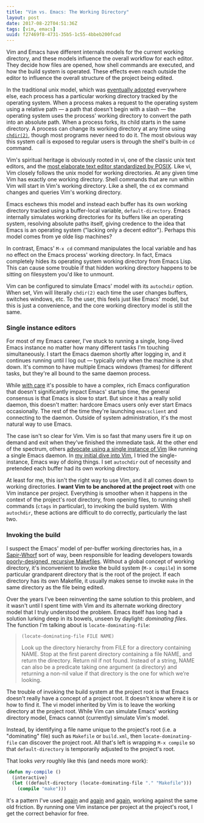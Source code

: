 ```yaml
---
title: "Vim vs. Emacs: The Working Directory"
layout: post
date: 2017-08-22T04:51:36Z
tags: [vim, emacs]
uuid: f27469f8-4731-35b5-1c55-4bbeb200fcad
---
```


Vim and Emacs have different internals models for the current working
directory, and these models influence the overall workflow for each
editor. They decide how files are opened, how shell commands are
executed, and how the build system is operated. These effects even reach
outside the editor to influence the overall structure of the project
being edited.

In the traditional unix model, which was [eventually adopted][w32]
everywhere else, each process has a particular working directory
tracked by the operating system. When a process makes a request to the
operating system using a relative path — a path that doesn't begin
with a slash — the operating system uses the process' working
directory to convert the path into an absolute path. When a process
forks, its child starts in the same directory. A process can change
its working directory at any time using [`chdir(2)`][chdir], though
most programs never need to do it. The most obvious way this system
call is exposed to regular users is through the shell's built-in `cd`
command.

Vim's spiritual heritage is obviously rooted in vi, one of the classic
unix text editors, and the [most elaborate text editor standardized by
POSIX][vi]. Like vi, Vim closely follows the unix model for working
directories. At any given time Vim has exactly one working directory.
Shell commands that are run within Vim will start in Vim's working
directory. Like a shell, the `cd` ex command changes and queries Vim's
working directory.

Emacs eschews this model and instead each buffer has its own working
directory tracked using a buffer-local variable, `default-directory`.
Emacs internally simulates working directories for its buffers like an
operating system, resolving absolute paths itself, giving credence to
the idea that Emacs is an operating system ("lacking only a decent
editor"). Perhaps this model comes from ye olde lisp machines?

In contrast, Emacs' `M-x cd` command manipulates the local variable
and has no effect on the Emacs process' working directory. In fact,
Emacs completely hides its operating system working directory from
Emacs Lisp. This can cause some trouble if that hidden working
directory happens to be sitting on filesystem you'd like to unmount.

Vim can be configured to simulate Emacs' model with its `autochdir`
option. When set, Vim will literally `chdir(2)` each time the user
changes buffers, switches windows, etc. To the user, this feels just
like Emacs' model, but this is just a convenience, and the core
working directory model is still the same.

### Single instance editors

For most of my Emacs career, I've stuck to running a single,
long-lived Emacs instance no matter how many different tasks I'm
touching simultaneously. I start the Emacs daemon shortly after
logging in, and it continues running until I log out — typically only
when the machine is shut down. It's common to have multiple Emacs
windows (frames) for different tasks, but they're all bound to the
same daemon process.

While [with care][up] it's possible to have a complex, rich Emacs
configuration that doesn't significantly impact Emacs' startup time, the
general consensus is that Emacs is slow to start. But since it has a
really solid daemon, this doesn't matter: hardcore Emacs users only ever
start Emacs occasionally. The rest of the time they're launching
`emacsclient` and connecting to the daemon. Outside of system
administration, it's the most natural way to use Emacs.

The case isn't so clear for Vim. Vim is so fast that many users fire
it up on demand and exit when they've finished the immediate task. At
the other end of the spectrum, others [advocate using a single
instance of Vim][one] like running a single Emacs daemon. In [my
initial dive into Vim][six], I tried the single-instance, Emacs way of
doing things. I set `autochdir` out of necessity and pretended each
buffer had its own working directory.

At least for me, this isn't the right way to use Vim, and it all comes
down to working directories. **I want Vim to be anchored at the
project root** with one Vim instance per project. Everything is
smoother when it happens in the context of the project's root
directory, from opening files, to running shell commands (`ctags` in
particular), to invoking the build system. With `autochdir`, these
actions are difficult to do correctly, particularly the last two.

### Invoking the build

I suspect the Emacs' model of per-buffer working directories has, in a
[Sapir-Whorf][sw] sort of way, been responsible for leading developers
towards [poorly-designed, recursive Makefiles][make]. Without a global
concept of working directory, it's inconvenient to invoke the build
system (`M-x compile`) in some particular grandparent directory that
is the root of the project. If each directory has its own Makefile, it
usually makes sense to invoke `make` in the same directory as the file
being edited.

Over the years I've been reinventing the same solution to this
problem, and it wasn't until I spent time with Vim and its alternate
working directory model that I truly understood the problem. Emacs
itself has long had a solution lurking deep in its bowels, unseen by
daylight: *dominating files*. The function I'm talking about is
`locate-dominating-file`:

> `(locate-dominating-file FILE NAME)`
>
> Look up the directory hierarchy from FILE for a directory containing
> NAME. Stop at the first parent directory containing a file NAME, and
> return the directory. Return nil if not found. Instead of a string,
> NAME can also be a predicate taking one argument (a directory) and
> returning a non-nil value if that directory is the one for which we’re
> looking.

The trouble of invoking the build system at the project root is that
Emacs doesn't really have a concept of a project root. It doesn't know
where it is or how to find it. The vi model inherited by Vim is to
leave the working directory at the project root. While Vim can
simulate Emacs' working directory model, Emacs cannot (currently)
simulate Vim's model.

Instead, by identifying a file name unique to the project's root (i.e.
a "dominating" file) such as `Makefile` or `build.xml`, then
`locate-dominating-file` can discover the project root. All that's
left is wrapping `M-x compile` so that `default-directory` is
temporarily adjusted to the project's root.

That looks *very* roughly like this (and needs more work):

~~~cl
(defun my-compile ()
  (interactive)
  (let ((default-directory (locate-dominating-file "." "Makefile")))
    (compile "make")))
~~~

It's a pattern I've used [again][ex1] and [again][ex2] and
[again][ex3], working against the same old friction. By running one
Vim instance per project at the project's root, I get the correct
behavior for free.


[w32]: https://blogs.msdn.microsoft.com/oldnewthing/20101011-00/?p=12563
[chdir]: http://pubs.opengroup.org/onlinepubs/9699919799/functions/chdir.html
[vi]: http://pubs.opengroup.org/onlinepubs/9699919799/utilities/vi.html
[up]: https://github.com/jwiegley/use-package
[one]: https://vimeo.com/4446112
[six]: /blog/2017/04/01/
[make]: /blog/2017/08/20/
[sw]: https://en.wikipedia.org/wiki/Linguistic_relativity
[ex1]: https://github.com/skeeto/.emacs.d/blob/e8af63ca3585598f5e509bc274e0bb3b875206d3/lisp/ctags.el#L40
[ex2]: https://github.com/skeeto/.emacs.d/blob/e8af63ca3585598f5e509bc274e0bb3b875206d3/etc/compile-bind.el#L38
[ex3]: https://github.com/skeeto/ant-project-mode/blob/335070891f1fabe8d3205418374a68bb13cec8c0/ant-project-mode.el#L211
